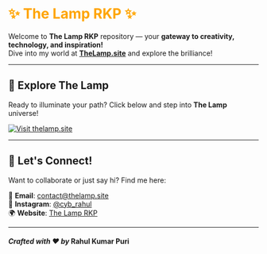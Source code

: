 # <span style="color: #FFA500;">✨ The Lamp RKP ✨</span>  

Welcome to **The Lamp RKP** repository — your **gateway to creativity, technology, and inspiration!**  
Dive into my world at **[TheLamp.site](https://thelamp.site)** and explore the brilliance!  

---

## 🚀 **Explore The Lamp**  
Ready to illuminate your path? Click below and step into **The Lamp** universe!  

[![Visit thelamp.site](https://img.shields.io/badge/Visit-TheLamp.site-orange?style=for-the-badge&logo=firefox)](https://thelamp.site)  

---

## 🌟 **Let's Connect!**  
Want to collaborate or just say hi? Find me here:  

📧 **Email**: [contact@thelamp.site](mailto:contact@thelamp.site)  
📸 **Instagram**: [@cyb_rahul](https://instagram.com/cyb_rahul)  
🌍 **Website**: [The Lamp RKP](https://thelamp.site/)  

---

#### *Crafted with ❤️ by* **Rahul Kumar Puri**
